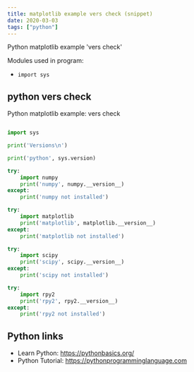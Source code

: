 ```yaml
---
title: matplotlib example vers check (snippet)
date: 2020-03-03
tags: ["python"]
---
```

Python matplotlib example 'vers check'


Modules used in program: 
* `import sys`

## python vers check

Python matplotlib example: vers check

```python

import sys

print('Versions\n')

print('python', sys.version)

try:
    import numpy
    print('numpy', numpy.__version__)
except:
    print('numpy not installed')

try:
    import matplotlib
    print('matplotlib', matplotlib.__version__)
except:
    print('matplotlib not installed')

try:
    import scipy
    print('scipy', scipy.__version__)
except:
    print('scipy not installed')

try:
    import rpy2
    print('rpy2', rpy2.__version__)
except:
    print('rpy2 not installed')


```

## Python links

- Learn Python: https://pythonbasics.org/
- Python Tutorial: https://pythonprogramminglanguage.com
